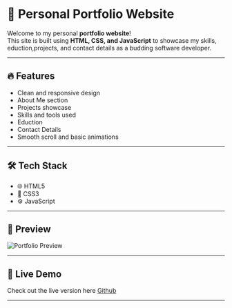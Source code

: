 # 💼 Personal Portfolio Website

Welcome to my personal **portfolio website**!  
This site is built using **HTML, CSS, and JavaScript** to showcase my skills, eduction,projects, and contact details as a budding software developer.

---

## 🔥 Features

- Clean and responsive design
- About Me section
- Projects showcase
- Skills and tools used
- Eduction 
- Contact Details
- Smooth scroll and basic animations

---

## 🛠️ Tech Stack

- 🌐 HTML5
- 🎨 CSS3
- ⚙️ JavaScript

---

## 📸 Preview

![Portfolio Preview](screenshot38.png)  

---

## 🚀 Live Demo

Check out the live version here
[Github](https://github.com/sukhdevsinghshekhawat/s-Portfolio)

---


